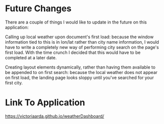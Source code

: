 # Future Changes
There are a couple of things I would like to update in the future on this application:

Calling up local weather upon document's first load: because the window information tied to this is in lon/lat rather than city name information, I would have to write a completely new way of performing city search on the page's first load. With the time crunch I decided that this would have to be completed at a later date.

Creating layout elements dynamically, rather than having them available to be appended to on first search: because the local weather does not appear on first load, the landing page looks sloppy until you've searched for your first city.

# Link To Application

https://victoriaarda.github.io/weatherDashboard/